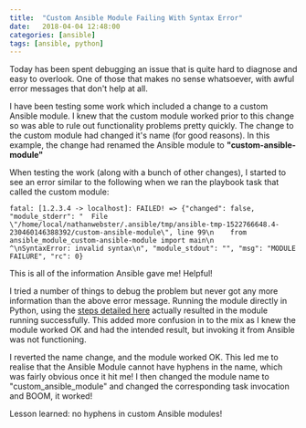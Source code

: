 ```yaml
---
title:  "Custom Ansible Module Failing With Syntax Error"
date:   2018-04-04 12:48:00
categories: [ansible]
tags: [ansible, python]
---
```


Today has been spent debugging an issue that is quite hard to diagnose and easy to overlook.  One of those that makes no sense whatsoever, with awful error messages that don't help at all.

I have been testing some work which included a change to a custom Ansible module.  I knew that the custom module worked prior to this change so was able to rule out functionality problems pretty quickly.  The change to the custom module had changed it's name (for good reasons).  In this example, the change had renamed the Ansible module to **"custom-ansible-module"**

When testing the work (along with a bunch of other changes), I started to see an error similar to the following when we ran the playbook task that called the custom module:
```
fatal: [1.2.3.4 -> localhost]: FAILED! => {"changed": false, "module_stderr": "  File \"/home/local/nathanwebster/.ansible/tmp/ansible-tmp-1522766648.4-230460146388392/custom-ansible-module\", line 99\n    from ansible_module_custom-ansible-module import main\n                             ^\nSyntaxError: invalid syntax\n", "module_stdout": "", "msg": "MODULE FAILURE", "rc": 0}
```

This is all of the information Ansible gave me!  Helpful!

I tried a number of things to debug the problem but never got any more information than the above error message.  Running the module directly in Python, using the [steps detailed here](http://docs.ansible.com/ansible/latest/dev_guide/developing_modules_general.html#local-direct-module-testing) actually resulted in the module running successfully.  This added more confusion in to the mix as I knew the module worked OK and had the intended result, but invoking it from Ansible was not functioning.

I reverted the name change, and the module worked OK.  This led me to realise that the Ansible Module cannot have hyphens in the name, which was fairly obvious once it hit me!  I then changed the module name to "custom_ansible_module" and changed the corresponding task invocation and BOOM, it worked!

Lesson learned: no hyphens in custom Ansible modules!
